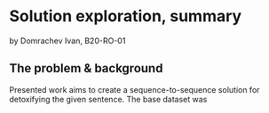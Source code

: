 # Solution exploration, summary
by Domrachev Ivan, B20-RO-01

## The problem & background
Presented work aims to create a sequence-to-sequence solution for detoxifying the given sentence. The base dataset was 